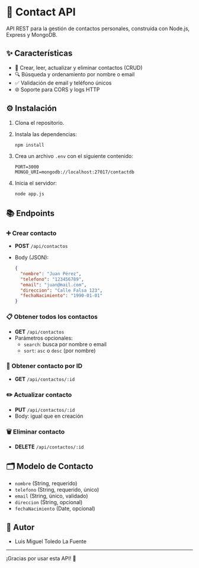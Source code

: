 # 📇 Contact API

API REST para la gestión de contactos personales, construida con Node.js, Express y MongoDB.

## ✨ Características

- 📝 Crear, leer, actualizar y eliminar contactos (CRUD)
- 🔍 Búsqueda y ordenamiento por nombre o email
- ✅ Validación de email y teléfono únicos
- 🌐 Soporte para CORS y logs HTTP

## ⚙️ Instalación

1. Clona el repositorio.
2. Instala las dependencias:

   ```sh
   npm install
   ```

3. Crea un archivo `.env` con el siguiente contenido:

   ```
   PORT=3000
   MONGO_URI=mongodb://localhost:27017/contactdb
   ```

4. Inicia el servidor:

   ```sh
   node app.js
   ```

## 📚 Endpoints

### ➕ Crear contacto

- **POST** `/api/contactos`
- Body (JSON):

  ```json
  {
    "nombre": "Juan Pérez",
    "telefono": "123456789",
    "email": "juan@mail.com",
    "direccion": "Calle Falsa 123",
    "fechaNacimiento": "1990-01-01"
  }
  ```

### 📋 Obtener todos los contactos

- **GET** `/api/contactos`
- Parámetros opcionales:
  - `search`: busca por nombre o email
  - `sort`: `asc` o `desc` (por nombre)

### 🔎 Obtener contacto por ID

- **GET** `/api/contactos/:id`

### ✏️ Actualizar contacto

- **PUT** `/api/contactos/:id`
- Body: igual que en creación

### 🗑️ Eliminar contacto

- **DELETE** `/api/contactos/:id`

## 🗂️ Modelo de Contacto

- `nombre` (String, requerido)
- `telefono` (String, requerido, único)
- `email` (String, único, validado)
- `direccion` (String, opcional)
- `fechaNacimiento` (Date, opcional)

## 👤 Autor

- Luis Miguel Toledo La Fuente

---

¡Gracias por usar esta API! 🚀
